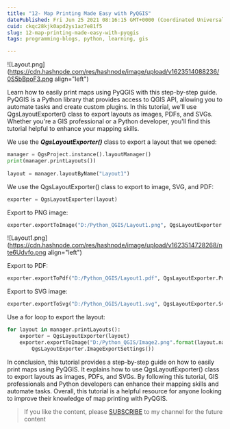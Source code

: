 ```yaml
---
title: "12- Map Printing Made Easy with PyQGIS"
datePublished: Fri Jun 25 2021 08:16:15 GMT+0000 (Coordinated Universal Time)
cuid: ckqc28kjk0apd2ys1az7e81f5
slug: 12-map-printing-made-easy-with-pyqgis
tags: programming-blogs, python, learning, gis

---
```


![Layout.png](https://cdn.hashnode.com/res/hashnode/image/upload/v1623514088236/0S5bBpoF3.png align="left")

Learn how to easily print maps using PyQGIS with this step-by-step guide. PyQGIS is a Python library that provides access to QGIS API, allowing you to automate tasks and create custom plugins. In this tutorial, we'll use QgsLayoutExporter() class to export layouts as images, PDFs, and SVGs. Whether you're a GIS professional or a Python developer, you'll find this tutorial helpful to enhance your mapping skills.

We use the ***QgsLayoutExporter()*** class to export a layout that we opened:

```python
manager = QgsProject.instance().layoutManager()
print(manager.printLayouts())
  
layout = manager.layoutByName("Layout1")
```

We use the QgsLayoutExporter() class to export to image, SVG, and PDF:

```python
exporter = QgsLayoutExporter(layout)
```

Export to PNG image:

```python
exporter.exportToImage("D:/Python_QGIS/Layout1.png", QgsLayoutExporter.ImageExportSettings())
```

![Layout1.png](https://cdn.hashnode.com/res/hashnode/image/upload/v1623514728268/nte6Udvfo.png align="left")

Export to PDF:

```python
exporter.exportToPdf("D:/Python_QGIS/Layout1.pdf", QgsLayoutExporter.PdfExportSettings())
```

Export to SVG image:

```python
exporter.exportToSvg("D:/Python_QGIS/Layout1.svg", QgsLayoutExporter.SvgExportSettings())
```

Use a for loop to export the layout:

```python
for layout in manager.printLayouts():
    exporter = QgsLayoutExporter(layout)
    exporter.exportToImage("D:/Python_QGIS/Image2.png".format(layout.name()),
        QgsLayoutExporter.ImageExportSettings())
```

In conclusion, this tutorial provides a step-by-step guide on how to easily print maps using PyQGIS. It explains how to use QgsLayoutExporter() class to export layouts as images, PDFs, and SVGs. By following this tutorial, GIS professionals and Python developers can enhance their mapping skills and automate tasks. Overall, this tutorial is a helpful resource for anyone looking to improve their knowledge of map printing with PyQGIS.

> If you like the content, please [SUBSCRIBE](https://www.youtube.com/channel/UCpbWlHEqBSnJb6i4UemXQpA?sub_confirmation=1) to my channel for the future content